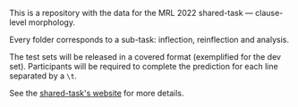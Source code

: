 This is a repository with the data for the MRL 2022 shared-task &mdash; clause-level morphology.

Every folder corresponds to a sub-task: inflection, reinflection and analysis.

The test sets will be released in a covered format (exemplified for the dev set).
Participants will be required to complete the prediction for each line separated by a `\t`.

See the [shared-task's website](https://sigtyp.github.io/st2022-mrl.html) for more details.